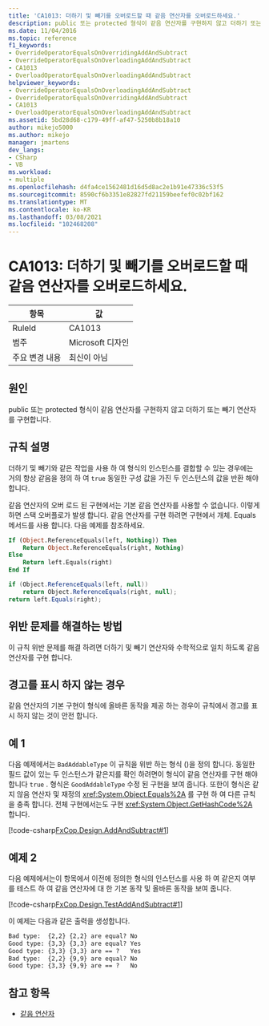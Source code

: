 ```yaml
---
title: 'CA1013: 더하기 및 빼기를 오버로드할 때 같음 연산자를 오버로드하세요.'
description: public 또는 protected 형식이 같음 연산자를 구현하지 않고 더하기 또는 빼기 연산자를 구현합니다.
ms.date: 11/04/2016
ms.topic: reference
f1_keywords:
- OverrideOperatorEqualsOnOverridingAddAndSubtract
- OverrideOperatorEqualsOnOverloadingAddAndSubtract
- CA1013
- OverloadOperatorEqualsOnOverloadingAddAndSubtract
helpviewer_keywords:
- OverrideOperatorEqualsOnOverloadingAddAndSubtract
- OverrideOperatorEqualsOnOverridingAddAndSubtract
- CA1013
- OverloadOperatorEqualsOnOverloadingAddAndSubtract
ms.assetid: 5bd28d68-c179-49ff-af47-5250b8b18a10
author: mikejo5000
ms.author: mikejo
manager: jmartens
dev_langs:
- CSharp
- VB
ms.workload:
- multiple
ms.openlocfilehash: d4fa4ce1562481d16d5d8ac2e1b91e47336c53f5
ms.sourcegitcommit: 8590cf6b3351e82827fd21159beefef0c02bf162
ms.translationtype: MT
ms.contentlocale: ko-KR
ms.lasthandoff: 03/08/2021
ms.locfileid: "102468208"
---
```

# <a name="ca1013-overload-operator-equals-on-overloading-add-and-subtract"></a>CA1013: 더하기 및 빼기를 오버로드할 때 같음 연산자를 오버로드하세요.

|항목|값|
|-|-|
|RuleId|CA1013|
|범주|Microsoft 디자인|
|주요 변경 내용|최신이 아님|

## <a name="cause"></a>원인
public 또는 protected 형식이 같음 연산자를 구현하지 않고 더하기 또는 빼기 연산자를 구현합니다.

## <a name="rule-description"></a>규칙 설명
더하기 및 빼기와 같은 작업을 사용 하 여 형식의 인스턴스를 결합할 수 있는 경우에는 거의 항상 같음을 정의 하 여 `true` 동일한 구성 값을 가진 두 인스턴스의 값을 반환 해야 합니다.

같음 연산자의 오버 로드 된 구현에서는 기본 같음 연산자를 사용할 수 없습니다. 이렇게 하면 스택 오버플로가 발생 합니다. 같음 연산자를 구현 하려면 구현에서 개체. Equals 메서드를 사용 합니다. 다음 예제를 참조하세요.

```vb
If (Object.ReferenceEquals(left, Nothing)) Then
    Return Object.ReferenceEquals(right, Nothing)
Else
    Return left.Equals(right)
End If
```

```csharp
if (Object.ReferenceEquals(left, null))
    return Object.ReferenceEquals(right, null);
return left.Equals(right);
```

## <a name="how-to-fix-violations"></a>위반 문제를 해결하는 방법
이 규칙 위반 문제를 해결 하려면 더하기 및 빼기 연산자와 수학적으로 일치 하도록 같음 연산자를 구현 합니다.

## <a name="when-to-suppress-warnings"></a>경고를 표시 하지 않는 경우
같음 연산자의 기본 구현이 형식에 올바른 동작을 제공 하는 경우이 규칙에서 경고를 표시 하지 않는 것이 안전 합니다.

## <a name="example-1"></a>예 1
다음 예제에서는 `BadAddableType` 이 규칙을 위반 하는 형식 ()을 정의 합니다. 동일한 필드 값이 있는 두 인스턴스가 같은지를 확인 하려면이 형식이 같음 연산자를 구현 해야 합니다 `true` . 형식은 `GoodAddableType` 수정 된 구현을 보여 줍니다. 또한이 형식은 같지 않음 연산자 및 재정의 <xref:System.Object.Equals%2A> 를 구현 하 여 다른 규칙을 충족 합니다. 전체 구현에서는도 구현 <xref:System.Object.GetHashCode%2A> 합니다.

[!code-csharp[FxCop.Design.AddAndSubtract#1](../code-quality/codesnippet/CSharp/ca1013-overload-operator-equals-on-overloading-add-and-subtract_1.cs)]

## <a name="example-2"></a>예제 2
다음 예제에서는이 항목에서 이전에 정의한 형식의 인스턴스를 사용 하 여 같은지 여부를 테스트 하 여 같음 연산자에 대 한 기본 동작 및 올바른 동작을 보여 줍니다.

[!code-csharp[FxCop.Design.TestAddAndSubtract#1](../code-quality/codesnippet/CSharp/ca1013-overload-operator-equals-on-overloading-add-and-subtract_2.cs)]

이 예제는 다음과 같은 출력을 생성합니다.

```txt
Bad type:  {2,2} {2,2} are equal? No
Good type: {3,3} {3,3} are equal? Yes
Good type: {3,3} {3,3} are == ?   Yes
Bad type:  {2,2} {9,9} are equal? No
Good type: {3,3} {9,9} are == ?   No
```

## <a name="see-also"></a>참고 항목

- [같음 연산자](/dotnet/standard/design-guidelines/equality-operators)
